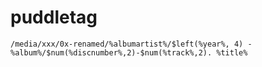 # puddletag

```text
/media/xxx/0x-renamed/%albumartist%/$left(%year%, 4) - %album%/$num(%discnumber%,2)-$num(%track%,2). %title%
```
